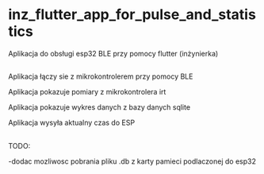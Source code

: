 # inz_flutter_app_for_pulse_and_statistics

Aplikacja do obsługi esp32 BLE przy pomocy flutter (inżynierka)

##

Aplikacja łączy sie z mikrokontrolerem przy pomocy BLE

Aplikacja pokazuje pomiary z mikrokontrolera irt

Aplikacja pokazuje wykres danych z bazy danych sqlite

Aplikacja wysyła aktualny czas do ESP

## 

TODO:


-dodac mozliwosc pobrania pliku .db z karty pamieci podlaczonej do esp32







